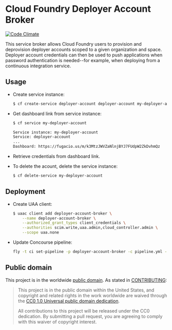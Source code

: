 Cloud Foundry Deployer Account Broker
=====================================
[![Code Climate](https://codeclimate.com/github/18F/deployer-account-broker/badges/gpa.svg)](https://codeclimate.com/github/18F/deployer-account-broker)

This service broker allows Cloud Foundry users to provision and deprovision deployer accounts scoped to a given organization and space. Deployer account credentials can then be used to push applications when password authentication is needed--for example, when deploying from a continuous integration service.

## Usage

* Create service instance:

    ```bash
    $ cf create-service deployer-account deployer-account my-deployer-account
    ```

* Get dashboard link from service instance:

    ```bash
    $ cf service my-deployer-account

    Service instance: my-deployer-account
    Service: deployer-account
    ...
    Dashboard: https://fugacio.us/m/k3MtzJWVZaNlnjBYJ7FUdpW2ZkDvhmQz
    ```

* Retrieve credentials from dashboard link.

* To delete the acount, delete the service instance:

    ```bash
    $ cf delete-service my-deployer-account
    ```

## Deployment

* Create UAA client:

    ```bash
    $ uaac client add deployer-account-broker \
        --name deployer-account-broker \
        --authorized_grant_types client_credentials \
        --authorities scim.write,uaa.admin,cloud_controller.admin \
        --scope uaa.none
    ```

* Update Concourse pipeline:

    ```bash
    fly -t ci set-pipeline -p deployer-account-broker -c pipeline.yml -l credentials.yml
    ```

## Public domain

This project is in the worldwide [public domain](LICENSE.md). As stated in [CONTRIBUTING](CONTRIBUTING.md):

> This project is in the public domain within the United States, and copyright and related rights in the work worldwide are waived through the [CC0 1.0 Universal public domain dedication](https://creativecommons.org/publicdomain/zero/1.0/).
>
> All contributions to this project will be released under the CC0 dedication. By submitting a pull request, you are agreeing to comply with this waiver of copyright interest.